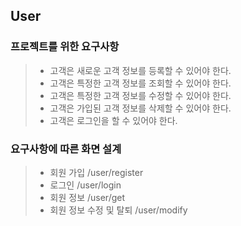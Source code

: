 ## User
### 프로젝트를 위한 요구사항
> * 고객은 새로운 고객 정보를 등록할 수 있어야 한다.
> * 고객은 특정한 고객 정보를 조회할 수 있어야 한다.
> * 고객은 특정한 고객 정보를 수정할 수 있어야 한다.
> * 고객은 가입된 고객 정보를 삭제할 수 있어야 한다.
> * 고객은 로그인을 할 수 있어야 한다.

### 요구사항에 따른 화면 설계
> * 회원 가입 /user/register
> * 로그인 /user/login
> * 회원 정보 /user/get
> * 회원 정보 수정 및 탈퇴 /user/modify